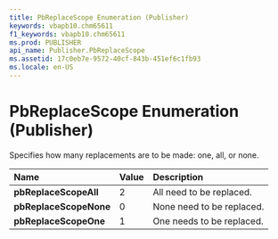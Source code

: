 ```yaml
---
title: PbReplaceScope Enumeration (Publisher)
keywords: vbapb10.chm65611
f1_keywords: vbapb10.chm65611
ms.prod: PUBLISHER
api_name: Publisher.PbReplaceScope
ms.assetid: 17c0eb7e-9572-40cf-843b-451ef6c1fb93
ms.locale: en-US
---
```



# PbReplaceScope Enumeration (Publisher)

Specifies how many replacements are to be made: one, all, or none. 



|**Name**|**Value**|**Description**|
|:-----|:-----|:-----|
| **pbReplaceScopeAll**|2|All need to be replaced.|
| **pbReplaceScopeNone**|0|None need to be replaced.|
| **pbReplaceScopeOne**|1|One needs to be replaced.|

